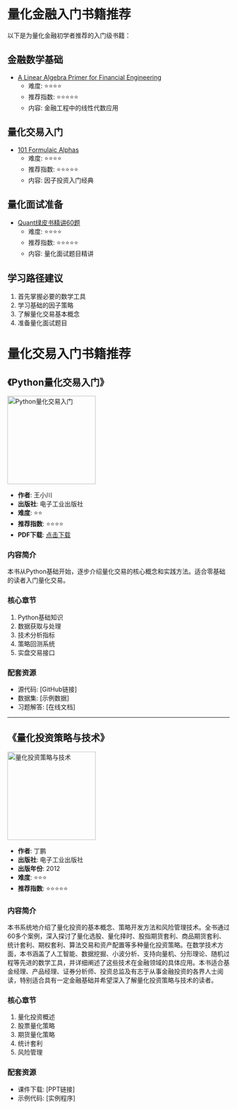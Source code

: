 # 量化金融入门书籍推荐

以下是为量化金融初学者推荐的入门级书籍：

## 金融数学基础

- [A Linear Algebra Primer for Financial Engineering](金融数学/A%20Linear%20Algebra%20Primer%20for%20Financial%20Engineering/index.md)
  - 难度: ⭐⭐⭐⭐
  - 推荐指数: ⭐⭐⭐⭐⭐
  - 内容: 金融工程中的线性代数应用

## 量化交易入门

- [101 Formulaic Alphas](量化交易/101%20Formulaic%20Alphas%20-%20arXiv.org/index.md)
  - 难度: ⭐⭐⭐⭐
  - 推荐指数: ⭐⭐⭐⭐⭐
  - 内容: 因子投资入门经典

## 量化面试准备

- [Quant绿皮书精讲60题](量化面试/Quant绿皮书精讲60题/index.md)
  - 难度: ⭐⭐⭐⭐
  - 推荐指数: ⭐⭐⭐⭐⭐
  - 内容: 量化面试题目精讲

## 学习路径建议

1. 首先掌握必要的数学工具
2. 学习基础的因子策略
3. 了解量化交易基本概念
4. 准备量化面试题目

# 量化交易入门书籍推荐

## 《Python量化交易入门》

<img src="../images/python-quant-intro.jpg" alt="Python量化交易入门" width="200"/>

- **作者**: 王小川
- **出版社**: 电子工业出版社
- **难度**: ⭐⭐
- **推荐指数**: ⭐⭐⭐⭐
- **PDF下载**: [点击下载](https://asset.quant-wiki.com/pdf/python-quant-intro.pdf)

### 内容简介

本书从Python基础开始，逐步介绍量化交易的核心概念和实践方法。适合零基础的读者入门量化交易。

### 核心章节

1. Python基础知识
2. 数据获取与处理
3. 技术分析指标
4. 策略回测系统
5. 实盘交易接口

### 配套资源

- 源代码: [GitHub链接]
- 数据集: [示例数据]
- 习题解答: [在线文档]

---

## 《量化投资策略与技术》

<img src="../images/quant-strategy.jpg" alt="量化投资策略与技术" width="200"/>

- **作者**: 丁鹏
- **出版社**: 电子工业出版社
- **出版年份**: 2012
- **难度**: ⭐⭐⭐
- **推荐指数**: ⭐⭐⭐⭐⭐

### 内容简介

本书系统地介绍了量化投资的基本概念、策略开发方法和风险管理技术。全书通过60多个案例，深入探讨了量化选股、量化择时、股指期货套利、商品期货套利、统计套利、期权套利、算法交易和资产配置等多种量化投资策略。在数学技术方面，本书涵盖了人工智能、数据挖掘、小波分析、支持向量机、分形理论、随机过程等先进的数学工具，并详细阐述了这些技术在金融领域的具体应用。本书适合基金经理、产品经理、证券分析师、投资总监及有志于从事金融投资的各界人士阅读，特别适合具有一定金融基础并希望深入了解量化投资策略与技术的读者。

### 核心章节

1. 量化投资概述
2. 股票量化策略
3. 期货量化策略
4. 统计套利
5. 风险管理

### 配套资源

- 课件下载: [PPT链接]
- 示例代码: [实例程序]